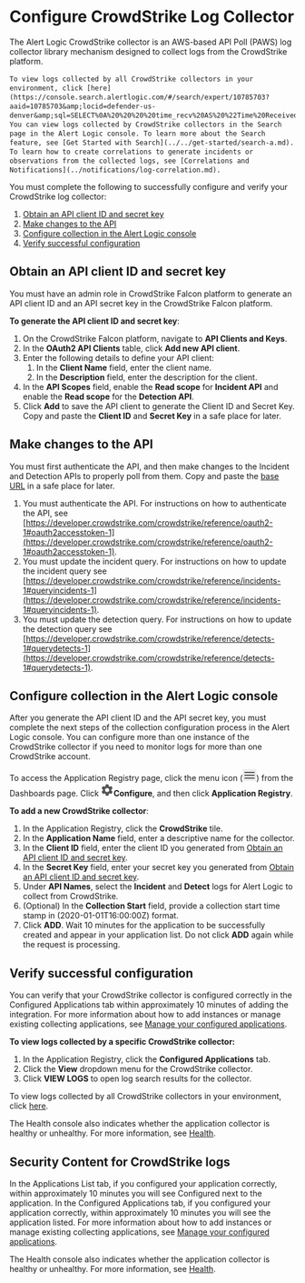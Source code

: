 # Configure CrowdStrike Log Collector

The Alert Logic CrowdStrike collector is an AWS-based API Poll (PAWS) log collector library mechanism designed to collect logs from the CrowdStrike platform.

    To view logs collected by all CrowdStrike collectors in your environment, click [here](https://console.search.alertlogic.com/#/search/expert/10785703?aaid=10785703&amp;locid=defender-us-denver&amp;sql=SELECT%0A%20%20%20%20time_recv%20AS%20%22Time%20Received%22,%0A%20%20%20%20message%20AS%20%22Message%22,%0A%20%20%20%20application_id%20AS%20%22Application%20ID%22%0AFROM%20logmsgs%0AWHERE%20EXISTS(%20%22Message%22%20)%0A%20%20%20%20AND%0A%22Application%20ID%22%20IN%20%5B%20'',%20'crowdstrike'%20%5D%0AORDER%20BY%20%22Time%20Received%22%20DESC%0ALIMIT%201000&amp;mode=simple&amp;timeframe=3600). You can view logs collected by CrowdStrike collectors in the Search page in the Alert Logic console. To learn more about the Search feature, see [Get Started with Search](../../get-started/search-a.md). To learn how to create correlations to generate incidents or observations from the collected logs, see [Correlations and Notifications](../notifications/log-correlation.md).    
You must complete the following to successfully configure and verify your CrowdStrike log collector:

1. [Obtain an API client ID and secret key](#Obtain)
2. [Make changes to the API ](#Make)
3. [Configure collection in the Alert Logic console](#ConfigurecollectionintheAlertLogicconsole)
4. [Verify successful configuration](#Configuration)

## Obtain an API client ID and secret key

You must have an admin role in CrowdStrike Falcon platform to generate an API client ID and an API secret key in the CrowdStrike Falcon platform.

**To generate the API client ID and secret key**:

1. On the CrowdStrike Falcon platform, navigate to **API Clients and Keys**.
2. In the **OAuth2 API Clients** table, click **Add new API client**.
3. Enter the following details to define your API client:
   1. In the **Client Name** field, enter the client name.
   2. In the **Description** field, enter the description for the client.
5. In the **API Scopes** field, enable the **Read scope** for **Incident API** and enable the **Read scope** for the **Detection API**.
6. Click **Add** to save the API client to generate the Client ID and Secret Key. Copy and paste the **Client ID** and **Secret Key** in a safe place for later.

## Make changes to the API 

You must first authenticate the API, and then make changes to the Incident and Detection APIs to properly poll from them. Copy and paste the [base URL](https://api.crowdstrike.com/) in a safe place for later.

1. You must authenticate the API. For instructions on how to authenticate the API, see [https://developer.crowdstrike.com/crowdstrike/reference/oauth2-1#oauth2accesstoken-1](https://developer.crowdstrike.com/crowdstrike/reference/oauth2-1#oauth2accesstoken-1).
2. You must update the incident query. For instructions on how to update the incident query see [https://developer.crowdstrike.com/crowdstrike/reference/incidents-1#queryincidents-1](https://developer.crowdstrike.com/crowdstrike/reference/incidents-1#queryincidents-1).
3. You must update the detection query. For instructions on how to update the detection query see [https://developer.crowdstrike.com/crowdstrike/reference/detects-1#querydetects-1](https://developer.crowdstrike.com/crowdstrike/reference/detects-1#querydetects-1).

## Configure collection in the Alert Logic console

After you generate the API client ID and the API secret key, you must complete the next steps of the collection configuration process in the Alert Logic console. You can configure more than one instance of the CrowdStrike collector if you need to monitor logs for more than one CrowdStrike account.

To access the Application Registry page, click the menu icon (![](../../Resources/Images/dashboard/menu-icon.png)) from the Dashboards page. Click ![](../../Resources/Images/dashboard/configure-icon.png)**Configure**, and then click **Application Registry**.

**To add a new CrowdStrike collector**:

1. In the Application Registry, click the **CrowdStrike** tile.
2. In the **Application Name** field, enter a descriptive name for the collector.
3. In the **Client ID** field, enter the client ID you generated from [Obtain an API client ID and secret key](#Obtain).
4. In the **Secret Key** field, enter your secret key you generated from [Obtain an API client ID and secret key](#Obtain).
5. Under **API Names**, select the **Incident** and **Detect** logs for Alert Logic to collect from CrowdStrike.
6. (Optional) In the **Collection Start** field, provide a collection start time stamp in (2020-01-01T16:00:00Z) format.
7. Click **ADD**. Wait 10 minutes for the application to be successfully created and appear in your application list. Do not click **ADD** again while the request is processing.

## Verify successful configuration

You can verify that your CrowdStrike collector is configured correctly in the Configured Applications tab within approximately 10 minutes of adding the integration. For more information about how to add instances or manage existing collecting applications, see [Manage your configured applications](../application-registry.md#Configur).

**To view logs collected by a specific CrowdStrike collector:**

1. In the Application Registry, click the **Configured Applications** tab.
2. Click the **View** dropdown menu for the CrowdStrike collector.
3. Click **VIEW LOGS** to open log search results for the collector.

To view logs collected by all CrowdStrike collectors in your environment, click [here](https://console.search.alertlogic.com/#/search/expert/10785703?aaid=10785703&amp;locid=defender-us-denver&amp;sql=SELECT%0A%20%20%20%20time_recv%20AS%20%22Time%20Received%22,%0A%20%20%20%20message%20AS%20%22Message%22,%0A%20%20%20%20application_id%20AS%20%22Application%20ID%22%0AFROM%20logmsgs%0AWHERE%20EXISTS(%20%22Message%22%20)%0A%20%20%20%20AND%0A%22Application%20ID%22%20IN%20%5B%20'',%20'crowdstrike'%20%5D%0AORDER%20BY%20%22Time%20Received%22%20DESC%0ALIMIT%201000&amp;mode=simple&amp;timeframe=3600).

The Health console also indicates whether the application collector  is healthy or unhealthy. For more information, see [Health](../../analyze/health.md).

## Security Content for CrowdStrike logs

In the Applications List tab, if you configured your application correctly, within approximately 10 minutes you will see Configured next to the application. In the Configured Applications tab, if you configured your application correctly, within approximately 10 minutes you will see the application listed. For more information about how to add instances or manage existing collecting applications, see [Manage your configured applications](../application-registry.md#Configur).

The Health console also indicates whether the application collector  is healthy or unhealthy. For more information, see [Health](../../analyze/health.md).
